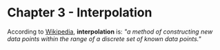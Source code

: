 # Chapter 3 - Interpolation

According to [Wikipedia](https://en.wikipedia.org/wiki/Interpolation), **interpolation** is: _"a method of constructing new data points within the range of a discrete set of known data points."_
